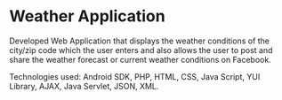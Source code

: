 # Weather Application

Developed Web Application that displays the weather conditions of the city/zip code which the user enters and also allows the user to post and share the weather forecast or current weather conditions on Facebook. 

Technologies used: Android SDK, PHP, HTML, CSS, Java Script, YUI Library, AJAX, Java Servlet, JSON, XML.
